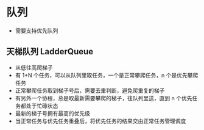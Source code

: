 # 队列

- 需要支持优先队列



## 天梯队列 LadderQueue

- 从低往高爬梯子
- 有 1+N 个任务，可以从队列里取任务，一个是正常攀爬任务，n 个是优先攀爬任务
- 正常攀爬任务取到梯子号后，需要去重判断，避免爬重复的梯子
- 有另外一个协程，总是取最新需要攀爬的梯子，往队列里送，直到 n 个优先任务都处于忙碌状态
- 最新的梯子号拥有最高的优先级
- 当正常任务与优先任务重叠后，将优先任务的结果交由正常任务管理调度